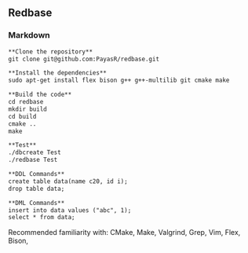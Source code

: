 ## Redbase

### Markdown


```markdown
**Clone the repository**
git clone git@github.com:PayasR/redbase.git 

**Install the dependencies**
sudo apt-get install flex bison g++ g++-multilib git cmake make 

**Build the code**
cd redbase
mkdir build
cd build
cmake ..
make

**Test**
./dbcreate Test
./redbase Test

**DDL Commands**
create table data(name c20, id i);
drop table data;

**DML Commands**
insert into data values ("abc", 1);
select * from data;
````

Recommended familiarity with:
CMake, Make, Valgrind, Grep, Vim, Flex, Bison, 


